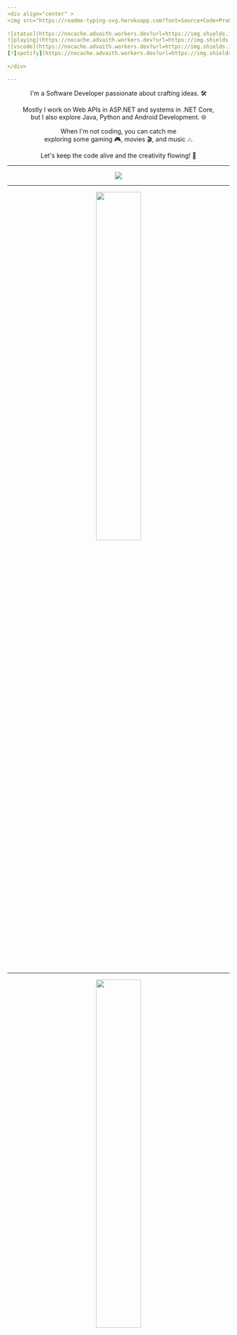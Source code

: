```yaml
---
<div align="center" >
<img src="https://readme-typing-svg.herokuapp.com?font=Source+Code+Pro&weight=600&pause=1000&color=3181F7&vCenter=true&width=435&lines=Hi+there%2C+I'm+Carolina+Armentano!" alt="Typing SVG"/>
  
![status](https://nocache.advaith.workers.dev?url=https://img.shields.io/endpoint?url=https://dev.discordprofiles.me/api/badge/status/739166908825468988?simple=true)
![playing](https://nocache.advaith.workers.dev?url=https://img.shields.io/endpoint?url=https://dev.discordprofiles.me/api/badge/playing/739166908825468988)
![vscode](https://nocache.advaith.workers.dev?url=https://img.shields.io/endpoint?url=https://dev.discordprofiles.me/api/badge/vscode/739166908825468988)
[![spotify](https://nocache.advaith.workers.dev?url=https://img.shields.io/endpoint?url=https://dev.discordprofiles.me/api/badge/spotify/739166908825468988)](https://dev.discordprofiles.me/openspotify/739166908825468988)
  
</div>

---
```


<div align="center">
<p align="center">
  
  I'm a Software Developer passionate about crafting ideas. 🛠️
  
  Mostly I work on Web APIs in ASP.NET and systems in .NET Core, <br> but I also explore Java, Python and Android Development. 🌐
  
  When I'm not coding, you can catch me <br>exploring some gaming 🎮, movies 🎬, and music 🎶.

  Let's keep the code alive and the creativity flowing! 💭
  
</p>
</div>

---

<p align="center">
  <a href="https://skillicons.dev">
    <img src="https://skillicons.dev/icons?i=cs,dotnet,visualstudio,windows,gcp,postgres,sqlite,git,github,githubactions,html,css,js,react,java,eclipse,py,vscode,gradle,bash&perline=10"/>
  </a>
</p>

---

<div align="center">
  <img width=45% align="center" src="https://github-readme-streak-stats.herokuapp.com/?user=armentanoc&theme=vue-dark&hide_border=true&mode=weekly"/>
</div>

---

<div align="center">
  <img width=45% align="center" src="https://github-readme-stats.vercel.app/api?username=armentanoc&theme=vue-dark&show_icons=true&hide_border=true&count_private=true"/>
</div>

---

<div align="center">
  <img width=45% align="center" src="https://github-readme-stats.vercel.app/api/top-langs/?username=armentanoc&theme=vue-dark&show_icons=true&hide_border=true&layout=compact"/>
</div>

---

<div align="center">
<p>
  <a href="https://www.linkedin.com/armentanocarolina" rel="nofollow noreferrer">
    <img height=43px src="https://img.icons8.com/?size=256&id=60ZV_wYC0BM2&format=png" alt="linkedin">
  </a> &nbsp; 
  <a href="mailto:armentanocarolina@gmail.com?subject=[GitHub]%20Let's%20talk!" rel="nofollow noreferrer">
    <img height=50px src="https://img.icons8.com/?size=256&id=nQ4dZIRCI0nW&format=png" alt="gmail">
  </a>
  <a href="https://github.com/armentanoc" rel="nofollow noreferrer">
    <img height=50px src="https://img.icons8.com/?size=256&id=iEBcQcM9rnZ9&format=png" alt="github">
  </a>
</p>
</div>
